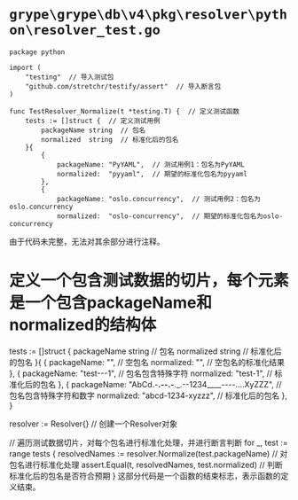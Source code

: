 # `grype\grype\db\v4\pkg\resolver\python\resolver_test.go`

```
package python

import (
	"testing"  // 导入测试包
	"github.com/stretchr/testify/assert"  // 导入断言包
)

func TestResolver_Normalize(t *testing.T) {  // 定义测试函数
	tests := []struct {  // 定义测试用例
		packageName string  // 包名
		normalized  string  // 标准化后的包名
	}{
		{
			packageName: "PyYAML",  // 测试用例1：包名为PyYAML
			normalized:  "pyyaml",  // 期望的标准化包名为pyyaml
		},
		{
			packageName: "oslo.concurrency",  // 测试用例2：包名为oslo.concurrency
			normalized:  "oslo-concurrency",  // 期望的标准化包名为oslo-concurrency
```

由于代码未完整，无法对其余部分进行注释。
# 定义一个包含测试数据的切片，每个元素是一个包含packageName和normalized的结构体
tests := []struct {
    packageName string  // 包名
    normalized  string  // 标准化后的包名
}{
    {
        packageName: "",  // 空包名
        normalized:  "",  // 空包名的标准化结果
    },
    {
        packageName: "test---1",  // 包名包含特殊字符
        normalized:  "test-1",  // 标准化后的包名
    },
    {
        packageName: "AbCd.-__.--.-___.__.--1234____----....XyZZZ",  // 包名包含特殊字符和数字
        normalized:  "abcd-1234-xyzzz",  // 标准化后的包名
    },
}

resolver := Resolver{}  // 创建一个Resolver对象

// 遍历测试数据切片，对每个包名进行标准化处理，并进行断言判断
for _, test := range tests {
    resolvedNames := resolver.Normalize(test.packageName)  // 对包名进行标准化处理
    assert.Equal(t, resolvedNames, test.normalized)  // 判断标准化后的包名是否符合预期
}
这部分代码是一个函数的结束标志，表示函数的定义结束。
```